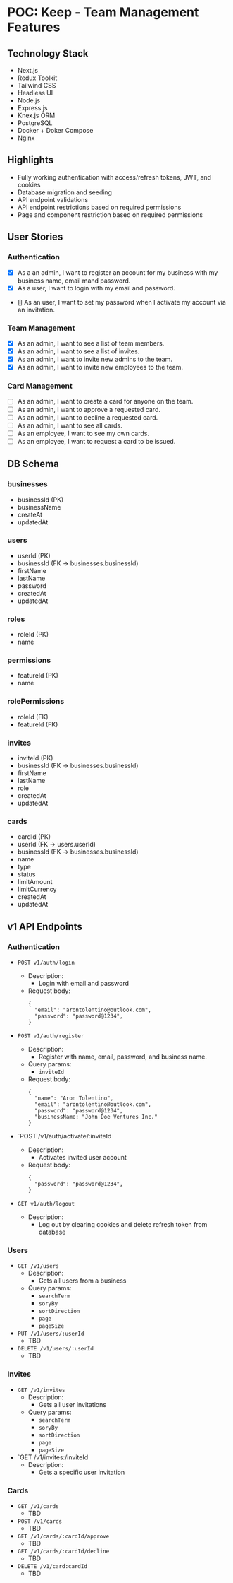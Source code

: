 # POC: Keep - Team Management Features

## Technology Stack

- Next.js
- Redux Toolkit
- Tailwind CSS
- Headless UI
- Node.js
- Express.js
- Knex.js ORM
- PostgreSQL
- Docker + Doker Compose
- Nginx

## Highlights

- Fully working authentication with access/refresh tokens, JWT, and cookies
- Database migration and seeding
- API endpoint validations
- API endpoint restrictions based on required permissions
- Page and component restriction based on required permissions

## User Stories

### Authentication

- [x] As a an admin, I want to register an account for my business with my business name, email mand password.
- [x] As a user, I want to login with my email and password.
- [] As an user, I want to set my password when I activate my account via an invitation.

### Team Management

- [x] As an admin, I want to see a list of team members.
- [x] As an admin, I want to see a list of invites.
- [x] As an admin, I want to invite new admins to the team.
- [x] As an admin, I want to invite new employees to the team.

### Card Management

- [ ] As an admin, I want to create a card for anyone on the team.
- [ ] As an admin, I want to approve a requested card.
- [ ] As an admin, I want to decline a requested card.
- [ ] As an admin, I want to see all cards.
- [ ] As an employee, I want to see my own cards.
- [ ] As an employee, I want to request a card to be issued.

## DB Schema

### businesses

- businessId (PK)
- businessName
- createAt
- updatedAt

### users

- userId (PK)
- businessId (FK -> businesses.businessId)
- firstName
- lastName
- password
- createdAt
- updatedAt

### roles

- roleId (PK)
- name

### permissions

- featureId (PK)
- name

### rolePermissions

- roleId (FK)
- featureId (FK)

### invites

- inviteId (PK)
- businessId (FK -> businesses.businessId)
- firstName
- lastName
- role
- createdAt
- updatedAt

### cards

- cardId (PK)
- userId (FK -> users.userId)
- businessId (FK -> businesses.businessId)
- name
- type
- status
- limitAmount
- limitCurrency
- createdAt
- updatedAt

## v1 API Endpoints

### Authentication

- `POST v1/auth/login`
  - Description:
    - Login with email and password
  - Request body:
    ```
    {
      "email": "arontolentino@outlook.com",
      "password": "password@1234",
    }
    ```
- `POST v1/auth/register`
  - Description:
    - Register with name, email, password, and business name.
  - Query params:
    - `inviteId`
  - Request body:
    ```
    {
      "name": "Aron Tolentino",
      "email": "arontolentino@outlook.com",
      "password": "password@1234",
      "businessName: "John Doe Ventures Inc."
    }
    ```
    
- `POST /v1/auth/activate/:inviteId
  - Description:
    - Activates invited user account
  - Request body:
    ```
    {
      "password": "password@1234",
    }
    ```
  
- `GET v1/auth/logout`
  - Description:
    - Log out by clearing cookies and delete refresh token from database

### Users

- `GET /v1/users`
  - Description:
    - Gets all users from a business
  - Query params:
    - `searchTerm`
    - `soryBy`
    - `sortDirection`
    - `page`
    - `pageSize`
- `PUT /v1/users/:userId`
  - TBD
- `DELETE /v1/users/:userId`
  - TBD

### Invites

- `GET /v1/invites`
  - Description:
    - Gets all user invitations
  - Query params:
    - `searchTerm`
    - `soryBy`
    - `sortDirection`
    - `page`
    - `pageSize`
- `GET /v1/invites:/inviteId
  - Description:
    - Gets a specific user invitation

### Cards

- `GET /v1/cards`
  - TBD
- `POST /v1/cards`
  - TBD
- `GET /v1/cards/:cardId/approve`
  - TBD
- `GET /v1/cards/:cardId/decline`
  - TBD
- `DELETE /v1/card:cardId`
  - TBD
